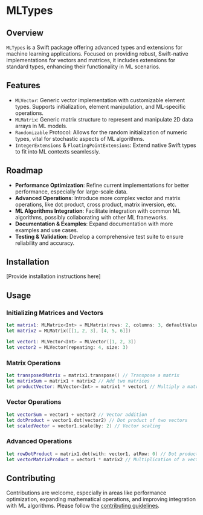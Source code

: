 # MLTypes

## Overview

`MLTypes` is a Swift package offering advanced types and extensions for machine learning applications. Focused on providing robust, Swift-native implementations for vectors and matrices, it includes extensions for standard types, enhancing their functionality in ML scenarios.

## Features

- `MLVector`: Generic vector implementation with customizable element types. Supports initialization, element manipulation, and ML-specific operations.
- `MLMatrix`: Generic matrix structure to represent and manipulate 2D data arrays in ML models.
- `Randomizable` Protocol: Allows for the random initialization of numeric types, vital for stochastic aspects of ML algorithms.
- `IntegerExtensions` & `FloatingPointExtensions`: Extend native Swift types to fit into ML contexts seamlessly.

## Roadmap

- **Performance Optimization**: Refine current implementations for better performance, especially for large-scale data.
- **Advanced Operations**: Introduce more complex vector and matrix operations, like dot product, cross product, matrix inversion, etc.
- **ML Algorithms Integration**: Facilitate integration with common ML algorithms, possibly collaborating with other ML frameworks.
- **Documentation & Examples**: Expand documentation with more examples and use cases.
- **Testing & Validation**: Develop a comprehensive test suite to ensure reliability and accuracy.

## Installation

[Provide installation instructions here]

## Usage

### Initializing Matrices and Vectors

```swift
let matrix1: MLMatrix<Int> = MLMatrix(rows: 2, columns: 3, defaultValue: 5) // Type definition is optional
let matrix2 = MLMatrix([[1, 2, 3], [4, 5, 6]])

let vector1: MLVector<Int> = MLVector([1, 2, 3])
let vector2 = MLVector(repeating: 4, size: 3)
```

### Matrix Operations

```swift
let transposedMatrix = matrix1.transpose() // Transpose a matrix
let matrixSum = matrix1 + matrix2 // Add two matrices
let productVector: MLVector<Int> = matrix1 * vector1 // Multiply a matrix by a vector (type definition not required)
```

### Vector Operations

```swift
let vectorSum = vector1 + vector2 // Vector addition
let dotProduct = vector1.dot(vector2) // Dot product of two vectors
let scaledVector = vector1.scale(by: 2) // Vector scaling
```

### Advanced Operations

```swift
let rowDotProduct = matrix1.dot(with: vector1, atRow: 0) // Dot product of a matrix row and a vector
let vectorMatrixProduct = vector1 * matrix2 // Multiplication of a vector by a matrix
```

## Contributing

Contributions are welcome, especially in areas like performance optimization, expanding mathematical operations, and improving integration with ML algorithms. Please follow the [contributing guidelines](LINK_TO_CONTRIBUTING_GUIDELINES).
